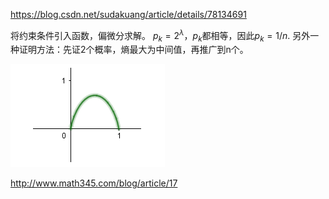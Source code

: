 https://blog.csdn.net/sudakuang/article/details/78134691

将约束条件引入函数，偏微分求解。
$p_k = 2^λ$，$p_k$都相等，因此$p_k = 1/n$.
另外一种证明方法：先证2个概率，熵最大为中间值，再推广到n个。

![1558361793622](resources/imgs/chp4_decision_tree_entroy/1558361793622.png)



http://www.math345.com/blog/article/17